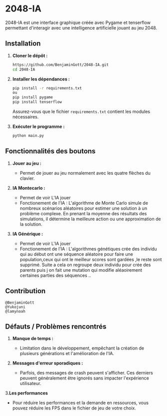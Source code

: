 # 2048-IA

2048-IA est une interface graphique créée avec Pygame et tenserflow permettant d'interagir avec une intelligence artificielle jouant au jeu 2048. 

## Installation

1. **Cloner le dépôt :**

   ```bash
   https://github.com/BenjaminGott/2048-IA.git
   cd 2048-IA
   ```

2. **Installer les dépendances :**

   ```bash
   pip install -r requirements.txt
   ou 
   pip install pygame 
   pip install tenserflow
   ```
   Assurez-vous que le fichier `requirements.txt` contient les modules nécessaires.

3. **Exécuter le programme :**

   ```bash
   python main.py
   ```

## Fonctionnalités des boutons

1. **Jouer au jeu :**
   - Permet de jouer au jeu normalement avec les quatre flèches du clavier.

2. **IA Montecarlo :**
    - Permet de voir L'IA jouer
   - Fonctionement de l'IA : L'algorithme de Monte Carlo simule de nombreux scénarios aléatoires pour estimer une solution à un problème complexe. En prenant la moyenne des résultats des simulations, il détermine la meilleure action ou une approximation de la solution.

3. **IA Générique :**
    - Permet de voir L'IA jouer
   - Fonctionement de l'IA : L'algorithmes génétiques  crée des individu qui  au début ont une séquence aléatoire pour faire une population,ceux qui ont le meilleur scores sont  gardées ,le reste sont supprimé. Suite a cela on regroupe  deux individu pour crée des parents puis j on fait une mutation qui  modifie aléaoirement certaines parties des séquences   ..



## Contribution

    @BenjaminGott
    @Yukojuni
    @lamynoah



## Défauts / Problèmes rencontrés

1. **Manque de temps :**
    - Limitation dans le développement, empêchant la création de plusieurs générations et l'amélioration de l'IA.

2. **Messages d'erreur sporadiques :**
    - Parfois, des messages de crash peuvent s'afficher. Ces derniers peuvent généralement être ignorés sans impacter l'expérience utilisateur.

3.**Les performances**
 - Pour réduire les performances et la demande en ressources, vous pouvez réduire les FPS dans le fichier de jeu de votre choix.